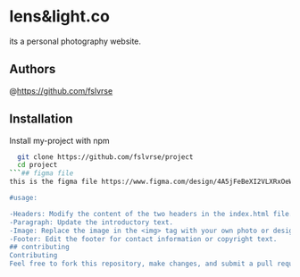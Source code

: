 # lens&light.co
its a personal photography website.
## Authors

@https://github.com/fslvrse
## Installation

Install my-project with npm

```bash
  git clone https://github.com/fslvrse/project 
  cd project
```## figma file
this is the figma file https://www.figma.com/design/4A5jFeBeXI2VLXRxOeW76v/photo-website?node-id=0-1&p=f&t=AQOEN8o5gLvGCLoA-0"

#usage:

-Headers: Modify the content of the two headers in the index.html file.
-Paragraph: Update the introductory text.
-Image: Replace the image in the <img> tag with your own photo or design.
-Footer: Edit the footer for contact information or copyright text.
## contributing
Contributing
Feel free to fork this repository, make changes, and submit a pull request for any improvements.

